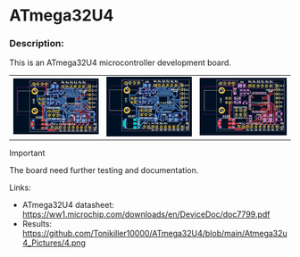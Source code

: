 # ATmega32U4

### Description:
This is an ATmega32U4 microcontroller development board.

<table>
  <tr>
    <td><img src="https://github.com/Tonikiller10000/ATmega32U4/blob/main/Atmega32u4_Pictures/3.png"/></td>
    <td><img src="https://github.com/Tonikiller10000/ATmega32U4/blob/main/Atmega32u4_Pictures/2.png"/></td>
    <td><img src="https://github.com/Tonikiller10000/ATmega32U4/blob/main/Atmega32u4_Pictures/1.png"/></td>
  </tr>
 </table>

> [!IMPORTANT]
> The board need further testing and documentation. 


Links:
- ATmega32U4 datasheet: https://ww1.microchip.com/downloads/en/DeviceDoc/doc7799.pdf
- Results: https://github.com/Tonikiller10000/ATmega32U4/blob/main/Atmega32u4_Pictures/4.png




